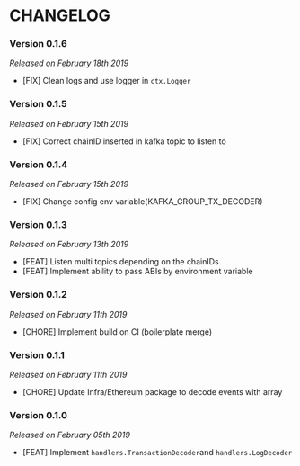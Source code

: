 # CHANGELOG

### Version 0.1.6

*Released on February 18th 2019*

- [FIX] Clean logs and use logger in `ctx.Logger`


### Version 0.1.5

*Released on February 15th 2019*

- [FIX] Correct chainID inserted in kafka topic to listen to


### Version 0.1.4

*Released on February 15th 2019*

- [FIX] Change config env variable(KAFKA_GROUP_TX_DECODER)


### Version 0.1.3

*Released on February 13th 2019*

- [FEAT] Listen multi topics depending on the chainIDs
- [FEAT] Implement ability to pass ABIs by environment variable


### Version 0.1.2

*Released on February 11th 2019*

- [CHORE] Implement build on CI (boilerplate merge)


### Version 0.1.1

*Released on February 11th 2019*

- [CHORE] Update Infra/Ethereum package to decode events with array

### Version 0.1.0

*Released on February 05th 2019*

- [FEAT] Implement `handlers.TransactionDecoder`and `handlers.LogDecoder`
